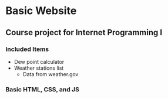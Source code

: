 # Basic Website
## Course project for Internet Programming I
### Included Items
- Dew point calculator
- Weather stations list
    - Data from weather.gov
### Basic HTML, CSS, and JS
